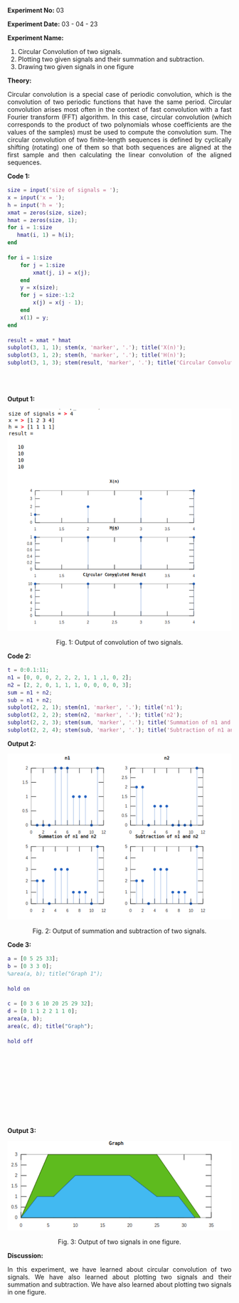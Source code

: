 <!-- <script type="text/javascript" src="http://cdn.mathjax.org/mathjax/latest/MathJax.js?config=TeX-AMS-MML_HTMLorMML"></script>
<script type="text/x-mathjax-config"> MathJax.Hub.Config({ tex2jax: {inlineMath: [['$', '$']]}, messageStyle: "none" });</script> -->
<div style="text-align: justify">

**Experiment No:** 03

**Experiment Date:** 03 - 04 - 23

**Experiment Name:** 

1. Circular Convolution of two signals.
2. Plotting two given signals and their summation and subtraction.
3. Drawing two given signals in one figure

**Theory:**

Circular convolution is a special case of periodic convolution, which is the convolution of two periodic functions that have the same period. Circular convolution arises most often in the context of fast convolution with a fast Fourier transform (FFT) algorithm. In this case, circular convolution (which corresponds to the product of two polynomials whose coefficients are the values of the samples) must be used to compute the convolution sum. The circular convolution of two finite-length sequences is defined by cyclically shifting (rotating) one of them so that both sequences are aligned at the first sample and then calculating the linear convolution of the aligned sequences. 

**Code 1:**
```m
size = input('size of signals = ');
x = input('x = ');
h = input('h = ');
xmat = zeros(size, size);
hmat = zeros(size, 1);
for i = 1:size
   hmat(i, 1) = h(i);
end

for i = 1:size
    for j = 1:size
        xmat(j, i) = x(j);
    end
    y = x(size);
    for j = size:-1:2
        x(j) = x(j - 1);
    end
    x(1) = y;
end

result = xmat * hmat
subplot(3, 1, 1); stem(x, 'marker', '.'); title('X(n)');
subplot(3, 1, 2); stem(h, 'marker', '.'); title('H(n)');
subplot(3, 1, 3); stem(result, 'marker', '.'); title('Circular Convoluted Result');
```



\
\
\
**Output 1:**

![output1](dsp_lab3_1.png)

<center> Fig. 1: Output of convolution of two signals. </center>

**Code 2:**
```m
t = 0:0.1:11;
n1 = [0, 0, 0, 2, 2, 2, 1, 1 ,1, 0, 2];
n2 = [2, 2, 0, 1, 1, 1, 0, 0, 0, 0, 3];
sum = n1 + n2;
sub = n1 + n2;
subplot(2, 2, 1); stem(n1, 'marker', '.'); title('n1');
subplot(2, 2, 2); stem(n2, 'marker', '.'); title('n2');
subplot(2, 2, 3); stem(sum, 'marker', '.'); title('Summation of n1 and n2');
subplot(2, 2, 4); stem(sub, 'marker', '.'); title('Subtraction of n1 and n2');
```

**Output 2:**

![output2](dsp_lab3_2.png)

<center> Fig. 2: Output of summation and subtraction of two signals. </center>

**Code 3:**
```m
a = [0 5 25 33];
b = [0 3 3 0];
%area(a, b); title("Graph 1");

hold on

c = [0 3 6 10 20 25 29 32];
d = [0 1 1 2 2 1 1 0];
area(a, b);
area(c, d); title("Graph");

hold off
```

\
\
\
\
\
\
\
\
\
\
**Output 3:**

![output3](dsp_lab3_3.png)

<center> Fig. 3: Output of two signals in one figure. </center>


**Discussion:**

In this experiment, we have learned about circular convolution of two signals. We have also learned about plotting two signals and their summation and subtraction. We have also learned about plotting two signals in one figure.



</div>
